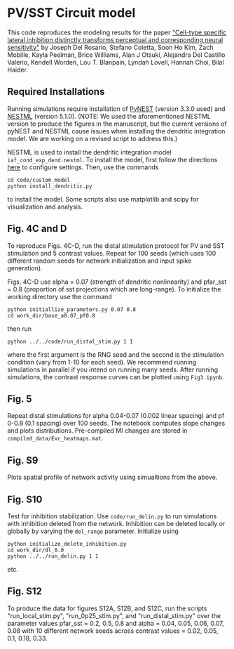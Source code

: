 # PV/SST Circuit model

This code reproduces the modeling results for the paper ["Cell-type specific lateral inhibition distinctly transforms perceptual and corresponding neural sensitivity"](https://www.biorxiv.org/content/10.1101/2023.11.10.566605v2) by Joseph Del Rosario, Stefano Coletta, Soon Ho Kim, Zach Mobille, Kayla Peelman, Brice Williams, Alan J Otsuki, Alejandra Del Castillo Valerio, Kendell Worden, Lou T. Blanpain, Lyndah Lovell, Hannah Choi, Bilal Haider.

## Required Installations

Running simulations require installation of [PyNEST](https://nest-simulator.readthedocs.io/en/v3.3/ref_material/pynest_apis.html) (version 3.3.0 used) and [NESTML](https://nestml.readthedocs.io/en/latest/) (version 5.1.0). (NOTE: We used the aforementioned NESTML version to produce the figures in the manuscript, but the current versions of pyNEST and NESTML cause issues when installing the dendritic integration model. We are working on a revised script to address this.)

NESTML is used to install the dendritic integration model ```iaf_cond_exp_dend.nestml```. To install the model, first follow the directions [here](https://nestml.readthedocs.io/en/latest/installation.html) to configure settings. Then, use the commands 
```
cd code/custom_model
python install_dendritic.py
```
to install the model. Some scripts also use matplotlib and scipy for visualization and analysis.

## Fig. 4C and D

To reproduce Figs. 4C-D, run the distal stimulation protocol for PV and SST stimulation and 5 contrast values. Repeat for 100 seeds (which uses 100 different random seeds for network initialization and input spike generation).

Figs. 4C-D use alpha = 0.07 (strength of dendritic nonlinearity) and pfar_sst = 0.8 (proportion of sst projections which are long-range). To initialize the working directory use the command
```
python initiallize_parameters.py 0.07 0.8
cd work_dir/base_a0.07_pf0.8
```
then run
```
python ../../code/run_distal_stim.py 1 1
```
where the first argument is the RNG seed and the second is the stimulation condition (vary from 1-10 for each seed). We recommend running simulations in parallel if you intend on running many seeds. After running simulations, the contrast response curves can be plotted using ```Fig3.ipynb```.

## Fig. 5

Repeat distal stimulations for alpha 0.04-0.07 (0.002 linear spacing) and pf 0-0.8 (0.1 spacing)  over 100 seeds. The notebook computes slope changes and plots distributions. Pre-compiled MI changes are stored in ```compiled_data/Exc_heatmaps.mat```.

## Fig. S9

Plots spatial profile of network activity using simualtions from the above.

## Fig. S10

Test for inhibition stabilization. Use ```code/run_delin.py``` to run simulations with inhibition deleted from the network. Inhibition can be deleted locally or globally by varying the ```del_range``` parameter. Initialize using
```
python initialize_delete_inhibition.py
cd work_dir/dl_0.0
python ../../run_delin.py 1 1
```
etc.

## Fig. S12
To produce the data for figures S12A, S12B, and S12C, run the scripts "run_local_stim.py", "run_0p25_stim.py", and "run_distal_stim.py" over the parameter values pfar_sst = 0.2, 0.5, 0.8 and alpha = 0.04, 0.05, 0.06, 0.07, 0.08 with 10 different network seeds across contrast values = 0.02, 0.05, 0.1, 0.18, 0.33.
